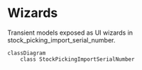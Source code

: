 # Wizards

Transient models exposed as UI wizards in stock_picking_import_serial_number.

```mermaid
classDiagram
    class StockPickingImportSerialNumber
```
